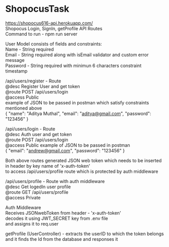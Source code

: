 # ShopocusTask  
https://shopocus616-api.herokuapp.com/  
Shopocus Login, SignIn, getProfile API Routes  
Command to run - npm run server  



User Model consists of fields and constraints:   
Name - String required  
Email - String required along with isEmail validator and custom error message  
Password - String required with minimun 6 characters constraint  
timestamp  
  
/api/users/register - Route  
@desc Register User and get token  
@route POST /api/users/login  
@access Public  
example of JSON to be passed in postman which satisfy constraints mentioned above  
{
    "name": "Aditya Muthal",
    "email": "aditya@gmail.com",
    "password": "123456"
}
  
/api/users/login - Route  
@desc Auth user and get token  
@route POST /api/users/login  
@access Public 
example of JSON to be passed in postman  
{
    "email": "andrew@gmail.com",
    "password": "123456"
} 
  
Both above routes generated JSON web token which needs to be inserted in header by key name of 'x-auth-token'   
to access /api/users/profile route which is protected by auth middleware  
  
/api/users/profile - Route with auth middleware  
@desc Get logedIn user profile  
@route GET /api/users/profile   
@access Private  
  
Auth Middleware  
Receives JSONwebToken from header - 'x-auth-token'  
decodes it using JWT_SECRET key from .env file  
and assigns it to req.user  
  
getProfile (UserController) - extracts the userID to which the token belongs and it finds the Id from the database and responses it  

